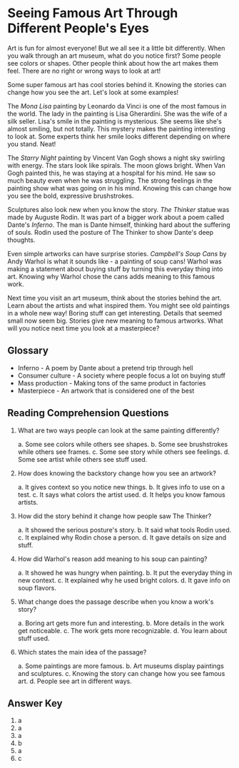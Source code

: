 # Seeing Famous Art Through Different People's Eyes

Art is fun for almost everyone! But we all see it a little bit differently. When you walk through an art museum, what do you notice first? Some people see colors or shapes. Other people think about how the art makes them feel. There are no right or wrong ways to look at art!

Some super famous art has cool stories behind it. Knowing the stories can change how you see the art. Let's look at some examples!

The _Mona Lisa_ painting by Leonardo da Vinci is one of the most famous in the world. The lady in the painting is Lisa Gherardini. She was the wife of a silk seller. Lisa's smile in the painting is mysterious. She seems like she's almost smiling, but not totally. This mystery makes the painting interesting to look at. Some experts think her smile looks different depending on where you stand. Neat!

The _Starry Night_ painting by Vincent Van Gogh shows a night sky swirling with energy. The stars look like spirals. The moon glows bright. When Van Gogh painted this, he was staying at a hospital for his mind. He saw so much beauty even when he was struggling. The strong feelings in the painting show what was going on in his mind. Knowing this can change how you see the bold, expressive brushstrokes.

Sculptures also look new when you know the story. _The Thinker_ statue was made by Auguste Rodin. It was part of a bigger work about a poem called Dante's _Inferno_. The man is Dante himself, thinking hard about the suffering of souls. Rodin used the posture of The Thinker to show Dante's deep thoughts.

Even simple artworks can have surprise stories. _Campbell's Soup Cans_ by Andy Warhol is what it sounds like - a painting of soup cans! Warhol was making a statement about buying stuff by turning this everyday thing into art. Knowing why Warhol chose the cans adds meaning to this famous work.

Next time you visit an art museum, think about the stories behind the art. Learn about the artists and what inspired them. You might see old paintings in a whole new way! Boring stuff can get interesting. Details that seemed small now seem big. Stories give new meaning to famous artworks. What will you notice next time you look at a masterpiece?

## Glossary

- Inferno - A poem by Dante about a pretend trip through hell
- Consumer culture - A society where people focus a lot on buying stuff
- Mass production - Making tons of the same product in factories
- Masterpiece - An artwork that is considered one of the best

## Reading Comprehension Questions

1. What are two ways people can look at the same painting differently?

   a. Some see colors while others see shapes.
   b. Some see brushstrokes while others see frames.
   c. Some see story while others see feelings.
   d. Some see artist while others see stuff used.

2. How does knowing the backstory change how you see an artwork?

   a. It gives context so you notice new things.
   b. It gives info to use on a test.
   c. It says what colors the artist used.
   d. It helps you know famous artists.

3. How did the story behind it change how people saw The Thinker?

   a. It showed the serious posture's story.
   b. It said what tools Rodin used.
   c. It explained why Rodin chose a person.
   d. It gave details on size and stuff.

4. How did Warhol's reason add meaning to his soup can painting?

   a. It showed he was hungry when painting.
   b. It put the everyday thing in new context.
   c. It explained why he used bright colors.
   d. It gave info on soup flavors.

5. What change does the passage describe when you know a work's story?

   a. Boring art gets more fun and interesting.
   b. More details in the work get noticeable.
   c. The work gets more recognizable.
   d. You learn about stuff used.

6. Which states the main idea of the passage?

   a. Some paintings are more famous.
   b. Art museums display paintings and sculptures.
   c. Knowing the story can change how you see famous art.
   d. People see art in different ways.

## Answer Key

1. a
2. a
3. a
4. b
5. a
6. c
